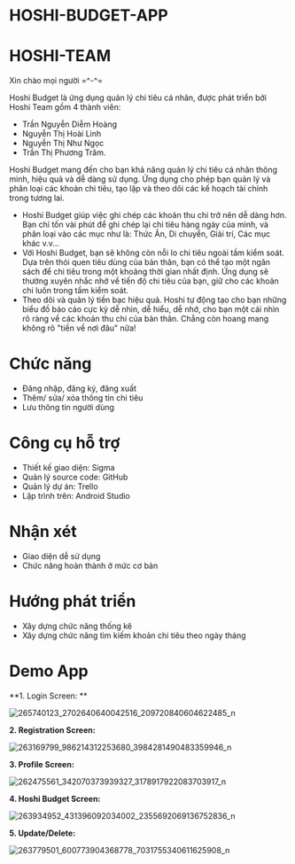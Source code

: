 # HOSHI-BUDGET-APP
# HOSHI-TEAM

Xin chào mọi người =^-^=

Hoshi Budget là ứng dụng quản lý chi tiêu cá nhân, được phát triển bởi Hoshi Team gồm 4 thành viên:
- Trần Nguyễn Diễm Hoàng
- Nguyễn Thị Hoài Linh
- Nguyễn Thị Như Ngọc
- Trần Thị Phương Trâm.

Hoshi Budget mang đến cho bạn khả năng quản lý chi tiêu cá nhân thông minh, hiệu quả và dễ dàng sử dụng. Ứng dụng cho phép bạn quản lý và phân loại các khoản chi tiêu, tạo lập và theo dõi các kế hoạch tài chính trong tương lai.
- Hoshi Budget giúp việc ghi chép các khoản thu chi trở nên dễ dàng hơn. Bạn chỉ tốn vài phút để ghi chép lại chi tiêu hàng ngày của mình, và phân loại vào các mục như là: Thức Ăn, Di chuyển, Giải trí, Các mục khác v.v...
- Với Hoshi Budget, bạn sẽ không còn nỗi lo chi tiêu ngoài tầm kiểm soát. Dựa trên thói quen tiêu dùng của bản thân, bạn có thể tạo một ngân sách để chi tiêu trong một khoảng thời gian nhất định. Ứng dụng sẽ thường xuyên nhắc nhở về tiến độ chi tiêu của bạn, giữ cho các khoản chi luôn trong tầm kiểm soát.
- Theo dõi và quản lý tiền bạc hiệu quả. Hoshi tự động tạo cho bạn những biểu đồ báo cáo cực kỳ dễ nhìn, dễ hiểu, dễ nhớ, cho bạn một cái nhìn rõ ràng về các khoản thu chi của bản thân. Chẳng còn hoang mang không rõ "tiền về nơi đâu" nữa!

# Chức năng
- Đăng nhập, đăng ký, đăng xuất
- Thêm/ sửa/ xóa thông tin chi tiêu
- Lưu thông tin người dùng

# Công cụ hỗ trợ
- Thiết kế giao diện: Sigma
- Quản lý source code: GitHub
- Quản lý dự án: Trello
- Lập trình trên: Android Studio

# Nhận xét
- Giao diện dễ sử dụng
- Chức năng hoàn thành ở mức cơ bản

# Hướng phát triển

- Xây dựng chức năng thống kê
- Xây dựng chức năng tìm kiếm khoản chi tiêu theo ngày tháng

# Demo App

**1. Login Screen: **


 ![265740123_2702640640042516_209720840604622485_n](https://user-images.githubusercontent.com/87653918/146520278-2847cd04-2232-4015-a123-df3f19fe3871.png)

**2. Registration Screen:**


![263169799_986214312253680_3984281490483359946_n](https://user-images.githubusercontent.com/87653918/146520391-bffdbecf-4853-40e4-97e4-82d7c612840d.png)

**3. Profile Screen:**


![262475561_342070373939327_3178917922083703917_n](https://user-images.githubusercontent.com/87653918/146520413-dbadb76b-3469-4f8c-91a0-61894e66efce.png)

**4. Hoshi Budget Screen:**


![263934952_431396092034002_2355692069136752836_n](https://user-images.githubusercontent.com/87653918/146520435-25550047-81fb-494d-8907-b9e0825c64d4.png)

**5. Update/Delete:**


![263779501_600773904368778_7031755340611625908_n](https://user-images.githubusercontent.com/87653918/146520470-0fd33c75-91a8-45c0-b272-cf93b242c841.png)
